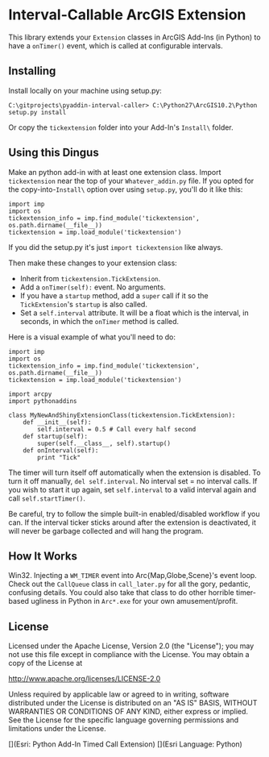 Interval-Callable ArcGIS Extension
==================================

This library extends your `Extension` classes in ArcGIS Add-Ins (in Python) to have a `onTimer()` event, which is called at configurable intervals.

Installing
----------

Install locally on your machine using setup.py:

    C:\gitprojects\pyaddin-interval-caller> C:\Python27\ArcGIS10.2\Python setup.py install

Or copy the `tickextension` folder into your Add-In's `Install\` folder.

Using this Dingus
-----------------

Make an python add-in with at least one extension class. Import `tickextension` near the top of your `Whatever_addin.py` file. If you opted for the copy-into-`Install\` option over using `setup.py`,  you'll do it like this:

    import imp
    import os
    tickextension_info = imp.find_module('tickextension', os.path.dirname(__file__))
    tickextension = imp.load_module('tickextension')

If you did the setup.py it's just `import tickextension` like always.

Then make these changes to your extension class:

 - Inherit from `tickextension.TickExtension`.
 - Add a `onTimer(self):` event. No arguments.
 - If you have a `startup` method, add a `super` call if it so the `TickExtension`'s `startup` is also called.
 - Set a `self.interval` attribute. It will be a float which is the interval, in seconds, in which the `onTimer` method is called.

Here is a visual example of what you'll need to do:

    import imp
    import os
    tickextension_info = imp.find_module('tickextension', os.path.dirname(__file__))
    tickextension = imp.load_module('tickextension')
    
    import arcpy
    import pythonaddins

    class MyNewAndShinyExtensionClass(tickextension.TickExtension):
        def __init__(self):
            self.interval = 0.5 # Call every half second
        def startup(self):
            super(self.__class__, self).startup()
        def onInterval(self):
            print "Tick"

The timer will turn itself off automatically when the extension is disabled. To turn it off manually, `del self.interval`. No interval set = no interval calls. If you wish to start it up again, set `self.interval` to a valid interval again and call `self.startTimer()`.

Be careful, try to follow the simple built-in enabled/disabled workflow if you can. If the interval ticker sticks around after the extension is deactivated, it will never be garbage collected and will hang the program.

How It Works
------------

Win32. Injecting a `WM_TIMER` event into Arc{Map,Globe,Scene}'s event loop. Check out the `CallQueue` class in `call_later.py` for all the gory, pedantic, confusing details. You could also take that class to do other horrible timer-based ugliness in Python in `Arc*.exe` for your own amusement/profit.

License
-------

Licensed under the Apache License, Version 2.0 (the "License");
you may not use this file except in compliance with the License.
You may obtain a copy of the License at

   http://www.apache.org/licenses/LICENSE-2.0

Unless required by applicable law or agreed to in writing, software
distributed under the License is distributed on an "AS IS" BASIS,
WITHOUT WARRANTIES OR CONDITIONS OF ANY KIND, either express or implied.
See the License for the specific language governing permissions and
limitations under the License.

[](Esri: Python Add-In Timed Call Extension)
[](Esri Language: Python)
